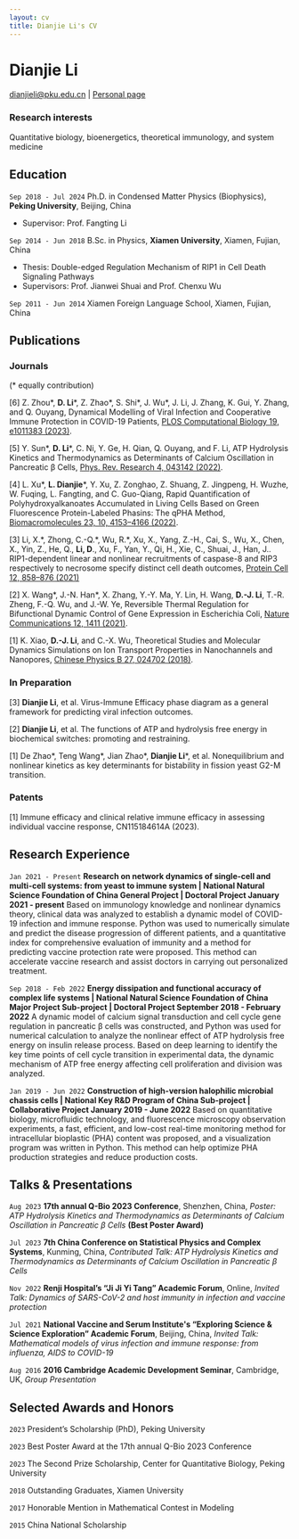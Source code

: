 ```yaml
---
layout: cv
title: Dianjie Li's CV
---
```

# Dianjie Li

<div id="webaddress">
<a href="dianjieli@pku.edu.cn">dianjieli@pku.edu.cn</a>
| <a href="https://scholar.google.com/citations?user=buYSOXEAAAAJ&hl=en">Personal page</a>
</div>


### Research interests

Quantitative biology, bioenergetics, theoretical immunology, and system medicine


## Education

`Sep 2018 - Jul 2024` Ph.D. in Condensed Matter Physics (Biophysics),  __Peking University__, Beijing, China 
- Supervisor: Prof. Fangting Li

`Sep 2014 - Jun 2018` B.Sc. in Physics,  __Xiamen University__, Xiamen, Fujian, China
- Thesis: Double-edged Regulation Mechanism of RIP1 in Cell Death Signaling Pathways
- Supervisors: Prof. Jianwei Shuai and Prof. Chenxu Wu

`Sep 2011 - Jun 2014` Xiamen Foreign Language School, Xiamen, Fujian, China


## Publications


### Journals
(\* equally contribution)

[6] Z. Zhou\*, __D. Li__\*, Z. Zhao\*, S. Shi\*, J. Wu\*, J. Li, J. Zhang, K. Gui, Y. Zhang, and Q. Ouyang, Dynamical Modelling of Viral Infection and Cooperative Immune Protection in COVID-19 Patients, [PLOS Computational Biology 19, e1011383 (2023)](https://journals.plos.org/ploscompbiol/article?id=10.1371/journal.pcbi.1011383).

[5] Y. Sun\*, __D. Li__\*, C. Ni, Y. Ge, H. Qian, Q. Ouyang, and F. Li, ATP Hydrolysis Kinetics and Thermodynamics as Determinants of Calcium Oscillation in Pancreatic β Cells, [Phys. Rev. Research 4, 043142 (2022)](https://journals.aps.org/prresearch/abstract/10.1103/PhysRevResearch.4.043142).

[4] L. Xu\*, __L. Dianjie__\*, Y. Xu, Z. Zonghao, Z. Shuang, Z. Jingpeng, H. Wuzhe, W. Fuqing, L. Fangting, and C. Guo-Qiang, Rapid Quantification of Polyhydroxyalkanoates Accumulated in Living Cells Based on Green Fluorescence Protein-Labeled Phasins: The qPHA Method, [Biomacromolecules 23, 10, 4153–4166 (2022)](https://pubs.acs.org/doi/abs/10.1021/acs.biomac.2c00624).

[3] Li, X.\*, Zhong, C.-Q.\*, Wu, R.\*, Xu, X., Yang, Z.-H., Cai, S., Wu, X., Chen, X., Yin, Z., He, Q., __Li, D__., Xu, F., Yan, Y., Qi, H., Xie, C., Shuai, J., Han, J.. RIP1-dependent linear and nonlinear recruitments of caspase-8 and RIP3 respectively to necrosome specify distinct cell death outcomes, [Protein Cell 12, 858–876 (2021)](http.s://doi.org/10.1007/s13238-020-00810-x)

[2] X. Wang\*, J.-N. Han\*, X. Zhang, Y.-Y. Ma, Y. Lin, H. Wang, __D.-J. Li__, T.-R. Zheng, F.-Q. Wu, and J.-W. Ye, Reversible Thermal Regulation for Bifunctional Dynamic Control of Gene Expression in Escherichia Coli, [Nature Communications 12, 1411 (2021)](https://www.nature.com/articles/s41467-021-21654-x).

[1] K. Xiao, __D.-J. Li__, and C.-X. Wu, Theoretical Studies and Molecular Dynamics Simulations on Ion Transport Properties in Nanochannels and Nanopores, [Chinese Physics B 27, 024702 (2018)](https://iopscience.iop.org/article/10.1088/1674-1056/27/2/024702/meta).

### In Preparation
[3] __Dianjie Li__, et al. Virus-Immune Efficacy phase diagram as a general framework for predicting viral infection outcomes.

[2] __Dianjie Li__, et al. The functions of ATP and hydrolysis free energy in biochemical switches: promoting and restraining.

[1] De Zhao\*, Teng Wang\*, Jian Zhao\*, __Dianjie Li__\*, et al. Nonequilibrium and nonlinear kinetics as key determinants for bistability in fission yeast G2-M transition.

### Patents

[1] Immune efficacy and clinical relative immune efficacy in assessing individual vaccine response, CN115184614A (2023).

## Research Experience
`Jan 2021 - Present` **Research on network dynamics of single-cell and multi-cell systems: from yeast to immune system | National Natural Science Foundation of China General Project | Doctoral Project January 2021 - present**
Based on immunology knowledge and nonlinear dynamics theory, clinical data was analyzed to establish a dynamic model of COVID-19 infection and immune response. Python was used to numerically simulate and predict the disease progression of different patients, and a quantitative index for comprehensive evaluation of immunity and a method for predicting vaccine protection rate were proposed. This method can accelerate vaccine research and assist doctors in carrying out personalized treatment.

`Sep 2018 - Feb 2022` **Energy dissipation and functional accuracy of complex life systems | National Natural Science Foundation of China Major Project Sub-project | Doctoral Project September 2018 - February 2022**
A dynamic model of calcium signal transduction and cell cycle gene regulation in pancreatic β cells was constructed, and Python was used for numerical calculation to analyze the nonlinear effect of ATP hydrolysis free energy on insulin release process. Based on deep learning to identify the key time points of cell cycle transition in experimental data, the dynamic mechanism of ATP free energy affecting cell proliferation and division was analyzed.

`Jan 2019 - Jun 2022` **Construction of high-version halophilic microbial chassis cells | National Key R&D Program of China Sub-project | Collaborative Project January 2019 - June 2022**
Based on quantitative biology, microfluidic technology, and fluorescence microscopy observation experiments, a fast, efficient, and low-cost real-time monitoring method for intracellular bioplastic (PHA) content was proposed, and a visualization program was written in Python. This method can help optimize PHA production strategies and reduce production costs.

## Talks & Presentations
`Aug 2023` __17th annual Q-Bio 2023 Conference__, Shenzhen, China, *Poster: ATP Hydrolysis Kinetics and Thermodynamics as Determinants of Calcium Oscillation in Pancreatic β Cells* __(Best Poster Award)__

`Jul 2023` __7th China Conference on Statistical Physics and Complex Systems__, Kunming, China, *Contributed Talk: ATP Hydrolysis Kinetics and Thermodynamics as Determinants of Calcium Oscillation in Pancreatic β Cells* 

`Nov 2022` __Renji Hospital’s “Ji Ji Yi Tang” Academic Forum__, Online, *Invited Talk: Dynamics of SARS-CoV-2 and host immunity in infection and vaccine protection* 

`Jul 2021` __National Vaccine and Serum Institute's “Exploring Science & Science Exploration” Academic Forum__, Beijing, China, *Invited Talk: Mathematical models of virus infection and immune response: from influenza, AIDS to COVID-19*

`Aug 2016` __2016 Cambridge Academic Development Seminar__, Cambridge, UK, *Group Presentation*


## Selected Awards and Honors

`2023` President’s Scholarship (PhD), Peking University

`2023` Best Poster Award at the 17th annual Q-Bio 2023 Conference

`2023` The Second Prize Scholarship, Center for Quantitative Biology, Peking University

`2018` Outstanding Graduates, Xiamen University

`2017` Honorable Mention in Mathematical Contest in Modeling

`2015` China National Scholarship






